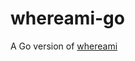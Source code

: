 # whereami-go

A Go version of [whereami](https://github.com/GoogleCloudPlatform/kubernetes-engine-samples/tree/master/whereami)


